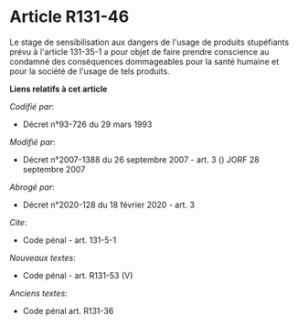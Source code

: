 # Article R131-46

Le stage de sensibilisation aux dangers de l'usage de produits stupéfiants prévu à l'article 131-35-1 a pour objet de faire
prendre conscience au condamné des conséquences dommageables pour la santé humaine et pour la société de l'usage de tels
produits.

**Liens relatifs à cet article**

_Codifié par_:

  - Décret n°93-726 du 29 mars 1993

_Modifié par_:

  - Décret n°2007-1388 du 26 septembre 2007 - art. 3 () JORF 28 septembre 2007

_Abrogé par_:

  - Décret n°2020-128 du 18 février 2020 - art. 3

_Cite_:

  - Code pénal - art. 131-5-1

_Nouveaux textes_:

  - Code pénal - art. R131-53 (V)

_Anciens textes_:

  - Code pénal art. R131-36

